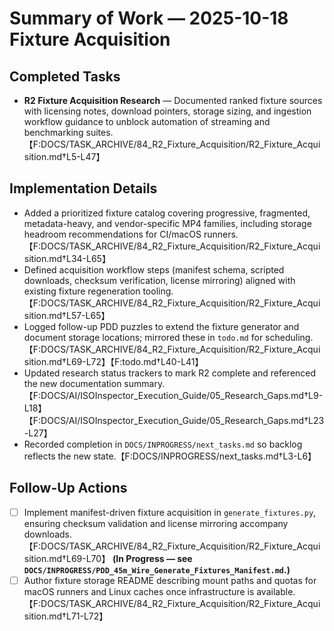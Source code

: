 # Summary of Work — 2025-10-18 Fixture Acquisition

## Completed Tasks

- **R2 Fixture Acquisition Research** — Documented ranked fixture sources with licensing notes, download pointers,
  storage sizing, and ingestion workflow guidance to unblock automation of streaming and benchmarking
  suites.【F:DOCS/TASK_ARCHIVE/84_R2_Fixture_Acquisition/R2_Fixture_Acquisition.md†L5-L47】

## Implementation Details

- Added a prioritized fixture catalog covering progressive, fragmented, metadata-heavy, and vendor-specific MP4
  families, including storage headroom recommendations for CI/macOS
  runners.【F:DOCS/TASK_ARCHIVE/84_R2_Fixture_Acquisition/R2_Fixture_Acquisition.md†L34-L65】
- Defined acquisition workflow steps (manifest schema, scripted downloads, checksum verification, license mirroring)
  aligned with existing fixture regeneration tooling.【F:DOCS/TASK_ARCHIVE/84_R2_Fixture_Acquisition/R2_Fixture_Acquisition.md†L57-L65】
- Logged follow-up PDD puzzles to extend the fixture generator and document storage locations; mirrored these in `todo.md` for scheduling.【F:DOCS/TASK_ARCHIVE/84_R2_Fixture_Acquisition/R2_Fixture_Acquisition.md†L69-L72】【F:todo.md†L40-L41】
- Updated research status trackers to mark R2 complete and referenced the new documentation
  summary.【F:DOCS/AI/ISOInspector_Execution_Guide/05_Research_Gaps.md†L9-L18】【F:DOCS/AI/ISOInspector_Execution_Guide/05_Research_Gaps.md†L23-L27】
- Recorded completion in `DOCS/INPROGRESS/next_tasks.md` so backlog reflects the new state.【F:DOCS/INPROGRESS/next_tasks.md†L3-L6】

## Follow-Up Actions

- [ ] Implement manifest-driven fixture acquisition in `generate_fixtures.py`, ensuring checksum validation and license mirroring accompany downloads.【F:DOCS/TASK_ARCHIVE/84_R2_Fixture_Acquisition/R2_Fixture_Acquisition.md†L69-L70】 **(In Progress — see `DOCS/INPROGRESS/PDD_45m_Wire_Generate_Fixtures_Manifest.md`.)**
- [ ] Author fixture storage README describing mount paths and quotas for macOS runners and Linux caches once
  infrastructure is available.【F:DOCS/TASK_ARCHIVE/84_R2_Fixture_Acquisition/R2_Fixture_Acquisition.md†L71-L72】
